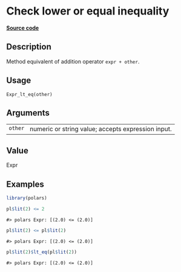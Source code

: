 

# Check lower or equal inequality

[**Source code**](https://github.com/pola-rs/r-polars/tree/mkdocs-matrial-search-preview/R/expr__expr.R#L504)

## Description

Method equivalent of addition operator <code>expr + other</code>.

## Usage

<pre><code class='language-R'>Expr_lt_eq(other)
</code></pre>

## Arguments

<table>
<tr>
<td style="white-space: nowrap; font-family: monospace; vertical-align: top">
<code id="Expr_lt_eq_:_other">other</code>
</td>
<td>
numeric or string value; accepts expression input.
</td>
</tr>
</table>

## Value

Expr

## Examples

``` r
library(polars)

pl$lit(2) <= 2
```

    #> polars Expr: [(2.0) <= (2.0)]

``` r
pl$lit(2) <= pl$lit(2)
```

    #> polars Expr: [(2.0) <= (2.0)]

``` r
pl$lit(2)$lt_eq(pl$lit(2))
```

    #> polars Expr: [(2.0) <= (2.0)]
